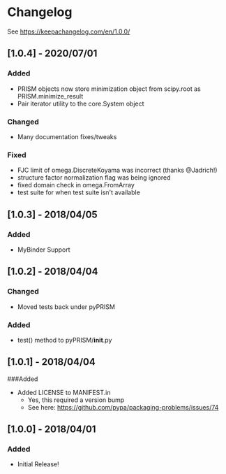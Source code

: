 # Changelog
See https://keepachangelog.com/en/1.0.0/

## [1.0.4] - 2020/07/01
### Added
- PRISM objects now store minimization object from scipy.root as PRISM.minimize_result
- Pair iterator utility to the core.System object

### Changed
- Many documentation fixes/tweaks
     
### Fixed
- FJC limit of omega.DiscreteKoyama was incorrect (thanks @Jadrich!)
- structure factor normalization flag was being ignored
- fixed domain check in omega.FromArray
- test suite for when test suite isn't available

## [1.0.3] - 2018/04/05
### Added
- MyBinder Support

## [1.0.2] - 2018/04/04
### Changed
- Moved tests back under pyPRISM

### Added 
- test() method to pyPRISM/__init__.py

## [1.0.1] - 2018/04/04
###Added
- Added LICENSE to MANIFEST.in
    - Yes, this required a version bump
    - See here: https://github.com/pypa/packaging-problems/issues/74

## [1.0.0] - 2018/04/01
### Added
- Initial Release! 

